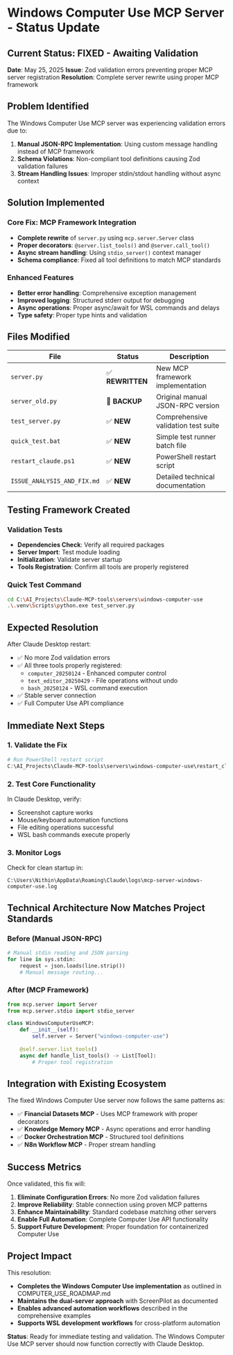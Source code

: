 # Windows Computer Use MCP Server - Status Update

## Current Status: FIXED - Awaiting Validation

**Date**: May 25, 2025
**Issue**: Zod validation errors preventing proper MCP server registration
**Resolution**: Complete server rewrite using proper MCP framework

## Problem Identified

The Windows Computer Use MCP server was experiencing validation errors due to:
1. **Manual JSON-RPC Implementation**: Using custom message handling instead of MCP framework
2. **Schema Violations**: Non-compliant tool definitions causing Zod validation failures
3. **Stream Handling Issues**: Improper stdin/stdout handling without async context

## Solution Implemented

### Core Fix: MCP Framework Integration
- **Complete rewrite** of `server.py` using `mcp.server.Server` class
- **Proper decorators**: `@server.list_tools()` and `@server.call_tool()`
- **Async stream handling**: Using `stdio_server()` context manager
- **Schema compliance**: Fixed all tool definitions to match MCP standards

### Enhanced Features
- **Better error handling**: Comprehensive exception management
- **Improved logging**: Structured stderr output for debugging
- **Async operations**: Proper async/await for WSL commands and delays
- **Type safety**: Proper type hints and validation

## Files Modified

| File | Status | Description |
|------|--------|-------------|
| `server.py` | ✅ **REWRITTEN** | New MCP framework implementation |
| `server_old.py` | 📁 **BACKUP** | Original manual JSON-RPC version |
| `test_server.py` | ✅ **NEW** | Comprehensive validation test suite |
| `quick_test.bat` | ✅ **NEW** | Simple test runner batch file |
| `restart_claude.ps1` | ✅ **NEW** | PowerShell restart script |
| `ISSUE_ANALYSIS_AND_FIX.md` | ✅ **NEW** | Detailed technical documentation |

## Testing Framework Created

### Validation Tests
- **Dependencies Check**: Verify all required packages
- **Server Import**: Test module loading
- **Initialization**: Validate server startup
- **Tools Registration**: Confirm all tools are properly registered

### Quick Test Command
```bash
cd C:\AI_Projects\Claude-MCP-tools\servers\windows-computer-use
.\.venv\Scripts\python.exe test_server.py
```

## Expected Resolution

After Claude Desktop restart:
- ✅ No more Zod validation errors
- ✅ All three tools properly registered:
  - `computer_20250124` - Enhanced computer control
  - `text_editor_20250429` - File operations without undo
  - `bash_20250124` - WSL command execution
- ✅ Stable server connection
- ✅ Full Computer Use API compliance

## Immediate Next Steps

### 1. Validate the Fix
```powershell
# Run PowerShell restart script
C:\AI_Projects\Claude-MCP-tools\servers\windows-computer-use\restart_claude.ps1
```

### 2. Test Core Functionality
In Claude Desktop, verify:
- Screenshot capture works
- Mouse/keyboard automation functions
- File editing operations successful
- WSL bash commands execute properly

### 3. Monitor Logs
Check for clean startup in:
```
C:\Users\Nithin\AppData\Roaming\Claude\logs\mcp-server-windows-computer-use.log
```

## Technical Architecture Now Matches Project Standards

### Before (Manual JSON-RPC)
```python
# Manual stdin reading and JSON parsing
for line in sys.stdin:
    request = json.loads(line.strip())
    # Manual message routing...
```

### After (MCP Framework)
```python
from mcp.server import Server
from mcp.server.stdio import stdio_server

class WindowsComputerUseMCP:
    def __init__(self):
        self.server = Server("windows-computer-use")
        
    @self.server.list_tools()
    async def handle_list_tools() -> List[Tool]:
        # Proper tool registration
```

## Integration with Existing Ecosystem

The fixed Windows Computer Use server now follows the same patterns as:
- ✅ **Financial Datasets MCP** - Uses MCP framework with proper decorators
- ✅ **Knowledge Memory MCP** - Async operations and error handling
- ✅ **Docker Orchestration MCP** - Structured tool definitions
- ✅ **N8n Workflow MCP** - Proper stream handling

## Success Metrics

Once validated, this fix will:
1. **Eliminate Configuration Errors**: No more Zod validation failures
2. **Improve Reliability**: Stable connection using proven MCP patterns
3. **Enhance Maintainability**: Standard codebase matching other servers
4. **Enable Full Automation**: Complete Computer Use API functionality
5. **Support Future Development**: Proper foundation for containerized Computer Use

## Project Impact

This resolution:
- **Completes the Windows Computer Use implementation** as outlined in COMPUTER_USE_ROADMAP.md
- **Maintains the dual-server approach** with ScreenPilot as documented
- **Enables advanced automation workflows** described in the comprehensive examples
- **Supports WSL development workflows** for cross-platform automation

**Status**: Ready for immediate testing and validation. The Windows Computer Use MCP server should now function correctly with Claude Desktop.
